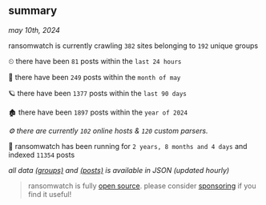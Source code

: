 
## summary
_may 10th, 2024_

ransomwatch is currently crawling `382` sites belonging to `192` unique groups

⏲ there have been `81` posts within the `last 24 hours`

🦈 there have been `249` posts within the `month of may`

🪐 there have been `1377` posts within the `last 90 days`

🏚 there have been `1897` posts within the `year of 2024`

_⚙️ there are currently `102` online hosts & `120` custom parsers._

🦕 ransomwatch has been running for `2 years, 8 months and 4 days` and indexed `11354` posts

_all data  [(groups)](http://ransomwhat.telemetry.ltd/groups) and [(posts)](http://ransomwhat.telemetry.ltd/posts) is available in JSON (updated hourly)_

> ransomwatch is fully [open source](https://github.com/joshhighet/ransomwatch#ransomwatch--). please consider [sponsoring](https://github.com/sponsors/joshhighet) if you find it useful!
